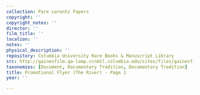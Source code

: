 ```yaml
---
collection: Pare Lorentz Papers
copyright: ''
copyright_notes: ''
director: ''
film_title: ''
location: ''
notes: ''
physical_description: ''
repository: Columbia University Rare Books & Manuscript Library
src: http://gainesfilm.qa-lamp.ccnmtl.columbia.edu/sites/files/gainesfilm/images/110094057.jpg
taxonomies: [Document, Documentary Tradition, Documentary Tradition]
title: Promotional Flyer (The River) - Page 1
year: ''

---
```

